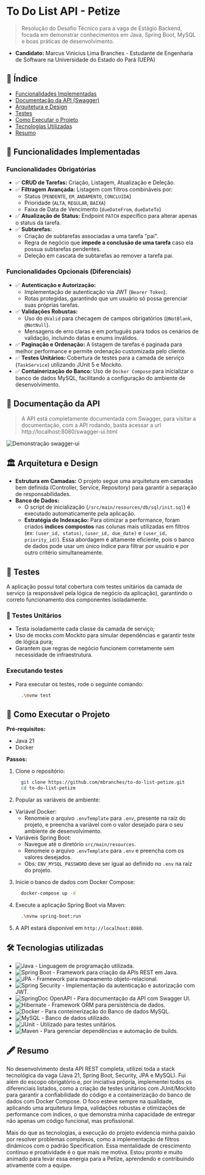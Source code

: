 # To Do List API - Petize

> Resolução do Desafio Técnico para a vaga de Estágio Backend, focada em demonstrar conhecimentos em Java, Spring Boot, MySQL e boas práticas de desenvolvimento.

- **Candidato:** Marcus Vinicius Lima Branches - Estudante de Engenharia de Software na Universidade do Estado do Pará (UEPA)

## 📜 Índice

- [Funcionalidades Implementadas](#-funcionalidades-implementadas)
- [Documentação da API (Swagger)](#-documentação-da-api)
- [Arquitetura e Design](#-arquitetura-e-design)
- [Testes](#-testes)
- [Como Executar o Projeto](#-como-executar-o-projeto)
- [Tecnologias Utilizadas](#-tecnologias-utilizadas)
- [Resumo](#-resumo)

## 🎯 Funcionalidades Implementadas

### Funcionalidades Obrigatórias
- ✅ **CRUD de Tarefas:** Criação, Listagem, Atualização e Deleção.
- ✅ **Filtragem Avançada:** Listagem com filtros combináveis por:
  - Status (`PENDENTE`, `EM_ANDAMENTO`, `CONCLUIDA`)
  - Prioridade (`ALTA`, `REGULAR`, `BAIXA`)
  - Faixa de Data de Vencimento (`dueDateFrom`, `dueDateTo`)
- ✅ **Atualização de Status:** Endpoint `PATCH` específico para alterar apenas o status da tarefa.
- ✅ **Subtarefas:**
  - Criação de subtarefas associadas a uma tarefa "pai".
  - Regra de negócio que **impede a conclusão de uma tarefa** caso ela possua subtarefas pendentes.
  - Deleção em cascata de subtarefas ao remover a tarefa pai.

### Funcionalidades Opcionais (Diferenciais)
- ✅ **Autenticação e Autorização:**
  - Implementação de autenticação via JWT (`Bearer Token`).
  - Rotas protegidas, garantindo que um usuário só possa gerenciar suas próprias tarefas.
- ✅ **Validações Robustas:**
  - Uso do `@Valid` para checagem de campos obrigatórios (`@NotBlank`, `@NotNull`).
  - Mensagens de erro claras e em português para todos os cenários de validação, incluindo datas e enums inválidos.
- ✅ **Paginação e Ordenação:** A listagem de tarefas é paginada para melhor performance e permite ordenação customizada pelo cliente.
- ✅ **Testes Unitários:** Cobertura de testes para a camada de serviço (`TaskService`) utilizando JUnit 5 e Mockito.
- ✅ **Containerização do Banco:** Uso de `Docker Compose` para inicializar o banco de dados MySQL, facilitando a configuração do ambiente de desenvolvimento.

## 📖 Documentação da API
> A API está completamente documentada com Swagger, para visitar a documentação, com a API rodando, basta acessar a url http://localhost:8080/swagger-ui.html

![Demonstração swagger-ui](assets/swagger-ui.png)

## 🏛️ Arquitetura e Design

- **Estrutura em Camadas:** O projeto segue uma arquitetura em camadas bem definida (Controller, Service, Repository) para garantir a separação de responsabilidades.
- **Banco de Dados:**
  - O script de inicialização (`/src/main/resources/db/sql/init.sql`) é executado automaticamente pela aplicação.
  - **Estratégia de Indexação:** Para otimizar a performance, foram criados **índices compostos** nas colunas mais utilizadas em filtros (ex: `(user_id, status)`, `(user_id, due_date)` e `(user_id, priority_id)`). Essa abordagem é altamente eficiente, pois o banco de dados pode usar um único índice para filtrar por usuário e por outro critério simultaneamente.

## 🧪 Testes
A aplicação possui total cobertura com testes unitários da camada de serviço (a responsável pela lógica de negócio da aplicação), garantindo o correto funcionamento dos componentes isoladamente.

### 🧩 Testes Unitários
- Testa isoladamente cada classe da camada de serviço;
- Uso de mocks com Mockito para simular dependências e garantir teste de lógica pura;
- Garantem que regras de negócio funcionem corretamente sem necessidade de infraestrutura.

### Executando testes
- Para executar os testes, rode o seguinte comando: 
  ```bash
    .\mvnw test
  ```

## 🚀 Como Executar o Projeto

**Pré-requisitos:**
- Java 21
- Docker

**Passos:**
1.  Clone o repositório:
    ```bash
      git clone https://github.com/mbranches/to-do-list-petize.git
      cd to-do-list-petize
    ```
2. Popular as variáveis de ambiente:
  - Variável Docker:
    - Renomeie o arquivo `.envTemplate` para `.env`, presente na raíz do projeto, e preencha a variável com o valor desejado para o seu ambiente de desenvolvimento.
  - Variáveis Spring Boot:
    - Navegue até o diretório `src/main/resources`.
    - Renomeie o arquivo `.envTemplate` para `.env` e preencha com os valores desejados.
    - Obs: `ENV_MYSQL_PASSWORD` deve ser igual ao definido no `.env` na raíz do projeto.


3. Inicie o banco de dados com Docker Compose:
    ```bash
      docker-compose up -d
    ```
4. Execute a aplicação Spring Boot via Maven:
    ```bash
      .\mvnw spring-boot:run
    ```
5. A API estará disponível em `http://localhost:8080`.

## 🛠️ Tecnologias utilizadas

- ![Java](https://img.shields.io/badge/Java-21-orange?logo=java) - Linguagem de programação utilizada.
- ![Spring Boot](https://img.shields.io/badge/Spring_Boot-3.5.4-brightgreen?logo=spring) - Framework para criação da APIs REST em Java.
- ![JPA](https://img.shields.io/badge/Spring_Data_JPA-blue?logo=eclipselink) - Framework para mapeamento objeto-relacional.
- ![Spring Security](https://img.shields.io/badge/Spring_Security-gray?logo=springsecurity) - Implementação da autenticação e autorização com JWT.
- ![SpringDoc OpenAPI](https://img.shields.io/badge/SpringDoc-OpenAPI-green) - Para documentação da API com Swagger UI.
- ![Hibernate](https://img.shields.io/badge/Hibernate-grey?logo=hibernate) - Framework ORM para persistência de dados.
- ![Docker](https://img.shields.io/badge/Docker-blue?logo=docker) - Para conteinerização do Banco de dados MySQL.
- ![MySQL](https://img.shields.io/badge/MySQL-black?logo=mysql) - Banco de dados utilizado.
- ![JUnit](https://img.shields.io/badge/JUnit-orange) - Utilizado para testes unitários.
- ![Maven](https://img.shields.io/badge/Maven-Build-blue?logo=apachemaven) - Para gerenciar dependências e automação de builds.

## 🖋 Resumo
No desenvolvimento desta API REST completa, utilizei toda a stack tecnológica da vaga (Java 21, Spring Boot, Security, JPA e MySQL). Fui além do escopo obrigatório e, por iniciativa própria, implementei todos os diferenciais listados, como a criação de testes unitários com JUnit/Mockito para garantir a confiabilidade do código e a containerização do banco de dados com Docker Compose. O foco esteve sempre na qualidade, aplicando uma arquitetura limpa, validações robustas e otimizações de performance com índices, o que demonstra minha capacidade de entregar não apenas um código funcional, mas profissional.

Mais do que as tecnologias, a execução do projeto evidencia minha paixão por resolver problemas complexos, como a implementação de filtros dinâmicos com o padrão Specification. Essa mentalidade de crescimento contínuo e proatividade é o que mais me motiva. Estou pronto e muito animado para levar essa energia para a Petize, aprendendo e contribuindo ativamente com a equipe.
